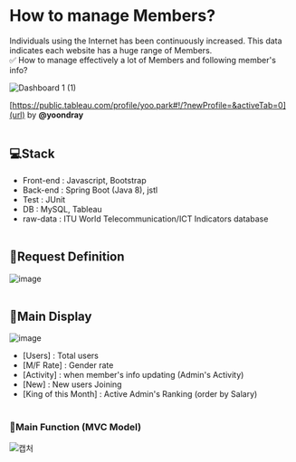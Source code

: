 # How to manage Members?
Individuals using the Internet has been continuously increased.
This data indicates each website has a huge range of Members.<br>
:white_check_mark: How to manage effectively a lot of Members and following member's info?
<br>

![Dashboard 1 (1)](https://user-images.githubusercontent.com/74237804/106974667-74f78300-6798-11eb-9bd5-8c2f32ad7d26.png)

[https://public.tableau.com/profile/yoo.park#!/?newProfile=&activeTab=0](url) by **@yoondray** 
<br><br>

##  :computer:Stack
- Front-end : Javascript, Bootstrap
- Back-end : Spring Boot (Java 8),  jstl
- Test : JUnit
- DB : MySQL, Tableau
- raw-data : ITU World Telecommunication/ICT Indicators database
<br><br>

## :clap:Request Definition
![image](https://user-images.githubusercontent.com/74237804/106974765-98bac900-6798-11eb-9878-ecf35afb1f66.png)
<br><br>

## :speech_balloon:Main Display
![image](https://user-images.githubusercontent.com/74237804/106974805-ab350280-6798-11eb-9ba9-0917552d8b68.png)

- [Users] : Total users
- [M/F Rate] : Gender rate
- [Activity] : when member's info updating (Admin's Activity)
- [New] : New users Joining
- [King of this Month] : Active Admin's Ranking (order by Salary)
<br><br>

### :hammer:**Main Function** (MVC Model)
![캡처](https://user-images.githubusercontent.com/74237804/106975119-429a5580-6799-11eb-9f79-ac689997d2db.PNG)






